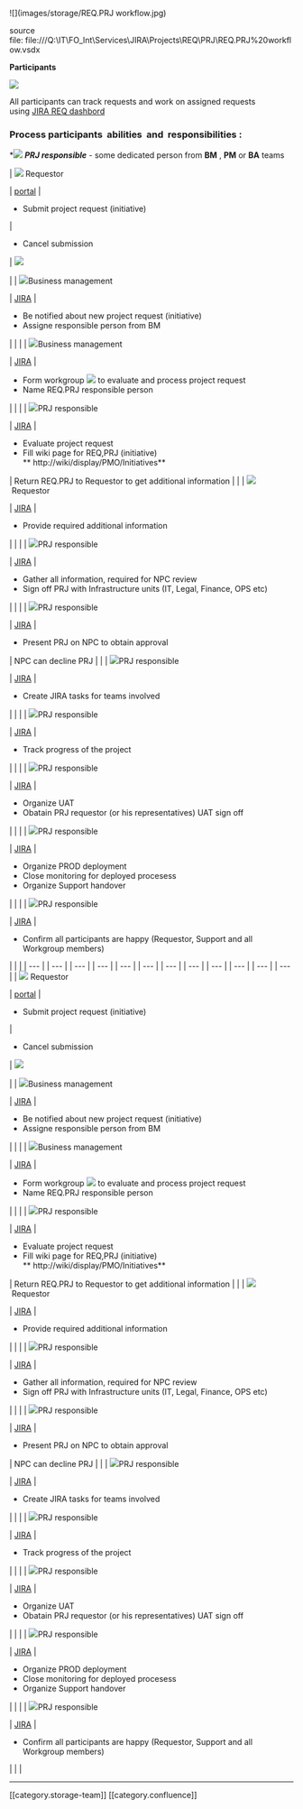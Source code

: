 ![](images/storage/REQ.PRJ workflow.jpg)



source file: file:///Q:\IT\FO_Int\Services\JIRA\Projects\REQ\PRJ\REQ.PRJ%20workflow.vsdx



 **Participants** 

![](images/storage/image2020-12-21_10-20-36.png)

All participants can track requests and work on assigned requests  using [JIRA REQ dashbord](http://jira/secure/Dashboard.jspa?selectPageId=36000)


### Process participants  **abilities**  and  **responsibilities** :


\*![](images/storage/image2020-12-21_19-6-8.png) **_PRJ responsible_**  - some dedicated person from  **BM** ,  **PM**  or  **BA**  teams





| ![](images/storage/image2020-10-15_23-52-40.png) Requestor

 | [portal](http://jira/request) | <ul><li>Submit project request (initiative)</li></ul> | <ul><li>Cancel submission</li></ul> | ![](images/storage/image2020-12-21_10-24-19.png)

 | 
| ![](images/storage/image2020-12-21_10-28-14.png)Business management

 | [JIRA](http://jira/secure/Dashboard.jspa?selectPageId=36000) | <ul><li>Be notified about new project request (initiative)</li><li>Assigne responsible person from BM</li></ul> |  |  | 
| ![](images/storage/image2020-12-21_10-28-14.png)Business management

 | [JIRA](http://jira/secure/Dashboard.jspa?selectPageId=36000) | <ul><li>Form workgroup ![](images/storage/image2020-12-21_10-30-6.png) to evaluate and process project request</li><li>Name REQ.PRJ responsible person</li></ul> |  |  | 
| ![](images/storage/image2020-12-21_19-6-8.png)PRJ responsible

 | [JIRA](http://jira/secure/Dashboard.jspa?selectPageId=36000) | <ul><li>Evaluate project request</li><li>Fill wiki page for REQ,PRJ (initiative)  ** http://wiki/display/PMO/Initiatives** </li></ul> | Return REQ.PRJ to Requestor to get additional information |  | 
| ![](images/storage/image2020-10-15_23-52-40.png) Requestor

 | [JIRA](http://jira/secure/Dashboard.jspa?selectPageId=36000) | <ul><li>Provide required additional information</li></ul> |  |  | 
| ![](images/storage/image2020-12-21_19-6-8.png)PRJ responsible

 | [JIRA](http://jira/secure/Dashboard.jspa?selectPageId=36000) | <ul><li>Gather all information, required for NPC review</li><li>Sign off PRJ with Infrastructure units (IT, Legal, Finance, OPS etc)</li></ul> |  |  | 
| ![](images/storage/image2020-12-21_19-6-8.png)PRJ responsible

 | [JIRA](http://jira/secure/Dashboard.jspa?selectPageId=36000) | <ul><li>Present PRJ on NPC to obtain approval</li></ul> | NPC can decline PRJ |  | 
| ![](images/storage/image2020-12-21_19-6-8.png)PRJ responsible

 | [JIRA](http://jira/secure/Dashboard.jspa?selectPageId=36000) | <ul><li>Create JIRA tasks for teams involved</li></ul> |  |  | 
| ![](images/storage/image2020-12-21_19-6-8.png)PRJ responsible

 | [JIRA](http://jira/secure/Dashboard.jspa?selectPageId=36000) | <ul><li>Track progress of the project</li></ul> |  |  | 
| ![](images/storage/image2020-12-21_19-6-8.png)PRJ responsible

 | [JIRA](http://jira/secure/Dashboard.jspa?selectPageId=36000) | <ul><li>Organize UAT</li><li>Obatain PRJ requestor (or his representatives) UAT sign off</li></ul> |  |  | 
| ![](images/storage/image2020-12-21_19-6-8.png)PRJ responsible

 | [JIRA](http://jira/secure/Dashboard.jspa?selectPageId=36000) | <ul><li>Organize PROD deployment</li><li>Close monitoring for deployed procesess</li><li>Organize Support handover</li></ul> |  |  | 
| ![](images/storage/image2020-12-21_19-6-8.png)PRJ responsible

 | [JIRA](http://jira/secure/Dashboard.jspa?selectPageId=36000) | <ul><li>Confirm all participants are happy (Requestor, Support and all Workgroup members)</li></ul> |  |  | 
|  --- | 
|  --- | 
|  --- | 
|  --- | 
|  --- | 
|  --- | 
|  --- | 
|  --- | 
|  --- | 
|  --- | 
|  --- | 
|  --- | 
| ![](images/storage/image2020-10-15_23-52-40.png) Requestor

 | [portal](http://jira/request) | <ul><li>Submit project request (initiative)</li></ul> | <ul><li>Cancel submission</li></ul> | ![](images/storage/image2020-12-21_10-24-19.png)

 | 
| ![](images/storage/image2020-12-21_10-28-14.png)Business management

 | [JIRA](http://jira/secure/Dashboard.jspa?selectPageId=36000) | <ul><li>Be notified about new project request (initiative)</li><li>Assigne responsible person from BM</li></ul> |  |  | 
| ![](images/storage/image2020-12-21_10-28-14.png)Business management

 | [JIRA](http://jira/secure/Dashboard.jspa?selectPageId=36000) | <ul><li>Form workgroup ![](images/storage/image2020-12-21_10-30-6.png) to evaluate and process project request</li><li>Name REQ.PRJ responsible person</li></ul> |  |  | 
| ![](images/storage/image2020-12-21_19-6-8.png)PRJ responsible

 | [JIRA](http://jira/secure/Dashboard.jspa?selectPageId=36000) | <ul><li>Evaluate project request</li><li>Fill wiki page for REQ,PRJ (initiative)  ** http://wiki/display/PMO/Initiatives** </li></ul> | Return REQ.PRJ to Requestor to get additional information |  | 
| ![](images/storage/image2020-10-15_23-52-40.png) Requestor

 | [JIRA](http://jira/secure/Dashboard.jspa?selectPageId=36000) | <ul><li>Provide required additional information</li></ul> |  |  | 
| ![](images/storage/image2020-12-21_19-6-8.png)PRJ responsible

 | [JIRA](http://jira/secure/Dashboard.jspa?selectPageId=36000) | <ul><li>Gather all information, required for NPC review</li><li>Sign off PRJ with Infrastructure units (IT, Legal, Finance, OPS etc)</li></ul> |  |  | 
| ![](images/storage/image2020-12-21_19-6-8.png)PRJ responsible

 | [JIRA](http://jira/secure/Dashboard.jspa?selectPageId=36000) | <ul><li>Present PRJ on NPC to obtain approval</li></ul> | NPC can decline PRJ |  | 
| ![](images/storage/image2020-12-21_19-6-8.png)PRJ responsible

 | [JIRA](http://jira/secure/Dashboard.jspa?selectPageId=36000) | <ul><li>Create JIRA tasks for teams involved</li></ul> |  |  | 
| ![](images/storage/image2020-12-21_19-6-8.png)PRJ responsible

 | [JIRA](http://jira/secure/Dashboard.jspa?selectPageId=36000) | <ul><li>Track progress of the project</li></ul> |  |  | 
| ![](images/storage/image2020-12-21_19-6-8.png)PRJ responsible

 | [JIRA](http://jira/secure/Dashboard.jspa?selectPageId=36000) | <ul><li>Organize UAT</li><li>Obatain PRJ requestor (or his representatives) UAT sign off</li></ul> |  |  | 
| ![](images/storage/image2020-12-21_19-6-8.png)PRJ responsible

 | [JIRA](http://jira/secure/Dashboard.jspa?selectPageId=36000) | <ul><li>Organize PROD deployment</li><li>Close monitoring for deployed procesess</li><li>Organize Support handover</li></ul> |  |  | 
| ![](images/storage/image2020-12-21_19-6-8.png)PRJ responsible

 | [JIRA](http://jira/secure/Dashboard.jspa?selectPageId=36000) | <ul><li>Confirm all participants are happy (Requestor, Support and all Workgroup members)</li></ul> |  |  | 





*****

[[category.storage-team]] 
[[category.confluence]] 
